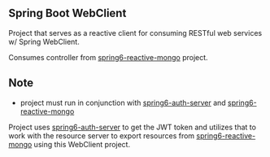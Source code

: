 ## Spring Boot WebClient 

Project that serves as a reactive client for consuming RESTful web services w/ Spring WebClient.

Consumes controller from [spring6-reactive-mongo](https://github.com/laurakciic/spring6-reactive-mongo) project.

## Note
- project must run in conjunction with [spring6-auth-server](https://github.com/laurakciic/spring6-auth-server) and [spring6-reactive-mongo](https://github.com/laurakciic/spring6-reactive-mongo)

Project uses [spring6-auth-server](https://github.com/laurakciic/spring6-auth-server) to get the JWT token and utilizes that to work with the resource server to export resources from [spring6-reactive-mongo](https://github.com/laurakciic/spring6-reactive-mongo) using this WebClient project.
